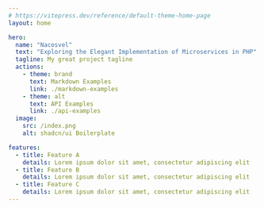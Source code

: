 ```yaml
---
# https://vitepress.dev/reference/default-theme-home-page
layout: home

hero:
  name: "Nacosvel"
  text: "Exploring the Elegant Implementation of Microservices in PHP"
  tagline: My great project tagline
  actions:
    - theme: brand
      text: Markdown Examples
      link: ./markdown-examples
    - theme: alt
      text: API Examples
      link: ./api-examples
  image:
    src: /index.png
    alt: shadcn/ui Boilerplate

features:
  - title: Feature A
    details: Lorem ipsum dolor sit amet, consectetur adipiscing elit
  - title: Feature B
    details: Lorem ipsum dolor sit amet, consectetur adipiscing elit
  - title: Feature C
    details: Lorem ipsum dolor sit amet, consectetur adipiscing elit
---
```


